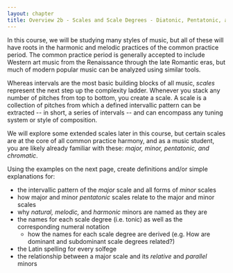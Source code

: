 ```yaml
---
layout: chapter
title: Overview 2b - Scales and Scale Degrees - Diatonic, Pentatonic, and Chromatic
---
```


In this course, we will be studying many styles of music, but all of these will have roots in the harmonic and melodic practices of the common practice period. The common practice period is generally accepted to include Western art music from the Renaissance through the late Romantic eras, but much of modern popular music can be analyzed using similar tools.

Whereas intervals are the most basic building blocks of all music, *scales* represent the next step up the complexity ladder. Whenever you stack any number of pitches from top to bottom, you create a scale. A scale is a collection of pitches from which a defined intervallic pattern can be extracted -- in short, a series of intervals -- and can encompass any tuning system or style of composition.

We will explore some extended scales later in this course, but certain scales are at the core of all common practice harmony, and as a music student, you are likely already familiar with these: *major, minor, pentatonic, and chromatic*.

Using the examples on the next page, create definitions and/or simple explanations for:
- the intervallic pattern of the *major* scale and all forms of *minor* scales
- how major and minor *pentatonic* scales relate to the major and minor scales
- why *natural, melodic,* and *harmonic* minors are named as they are
- the names for each scale degree (i.e. tonic) as well as the corresponding numeral notation
    - how the names for each scale degree are derived (e.g. How are dominant and subdominant scale degrees related?)
- the Latin spelling for every solfege
- the relationship between a major scale and its *relative* and *parallel* minors

